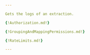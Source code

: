 ```yaml
---

Gets the logs of an extraction.

{!Authorization.md!}

{!GroupingAndMappingPermissions.md!}

{!RateLimits.md!}

---
```

